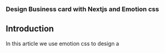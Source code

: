 ### Design Business card with Nextjs and Emotion css

## Introduction

In this article we use emotion css to design a 